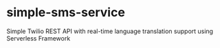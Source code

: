 # simple-sms-service
Simple Twilio REST API with real-time language translation support using Serverless Framework
